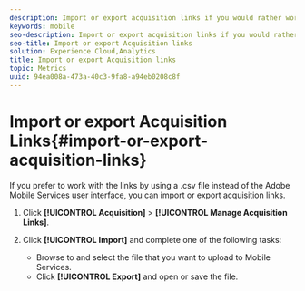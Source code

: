 ```yaml
---
description: Import or export acquisition links if you would rather work with the links using a .csv file instead of using the Adobe Mobile Services user interface.
keywords: mobile
seo-description: Import or export acquisition links if you would rather work with the links using a .csv file instead of using the Adobe Mobile Services user interface.
seo-title: Import or export Acquisition links
solution: Experience Cloud,Analytics
title: Import or export Acquisition links
topic: Metrics
uuid: 94ea008a-473a-40c3-9fa8-a94eb0208c8f
---
```


# Import or export Acquisition Links{#import-or-export-acquisition-links}

If you prefer to work with the links by using a .csv file instead of the Adobe Mobile Services user interface, you can import or export acquisition links.

1. Click **[!UICONTROL Acquisition]** > **[!UICONTROL Manage Acquisition Links]**.
1. Click **[!UICONTROL Import]** and complete one of the following tasks:

    * Browse to and select the file that you want to upload to Mobile Services. 
    * Click **[!UICONTROL Export]** and open or save the file.

